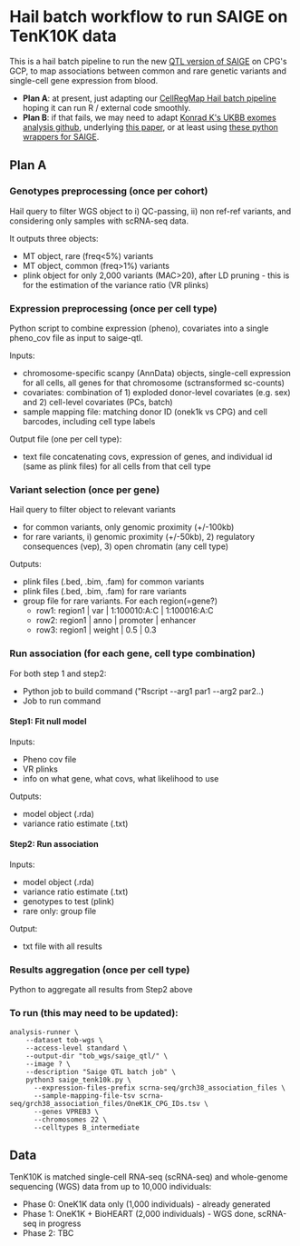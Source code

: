 # Hail batch workflow to run SAIGE on TenK10K data

This is a hail batch pipeline to run the new [QTL version of SAIGE](https://github.com/weizhou0/qtl) on CPG's GCP, to map associations between common and rare genetic variants and single-cell gene expression from blood.

* **Plan A**: at present, just adapting our [CellRegMap Hail batch pipeline](https://github.com/populationgenomics/cellregmap-pipeline/blob/main/batch.py) hoping it can run R / external code smoothly.
* **Plan B**: if that fails, we may need to adapt [Konrad K's UKBB exomes analysis github](https://github.com/Nealelab/ukb_exomes), underlying [this paper](https://www.sciencedirect.com/science/article/pii/S2666979X22001100), or at least using [these python wrappers for SAIGE](https://github.com/Nealelab/ukb_common/blob/master/utils/saige_pipeline.py).

## Plan A

### Genotypes preprocessing (once per cohort)

Hail query to filter WGS object to i) QC-passing, ii) non ref-ref variants, and considering only samples with scRNA-seq data.

It outputs three objects:
* MT object, rare (freq<5%) variants
* MT object, common (freq>1%) variants
* plink object for only 2,000 variants (MAC>20), after LD pruning - this is for the estimation of the variance ratio (VR plinks)

<!-- # skip for now - unrelated individuals
* SAIGE R script to create sparse GRM
  * just once for all individuals, all variants after LD-pruning, and MAF>1% -->

### Expression preprocessing (once per cell type)
Python script to combine expression (pheno), covariates into a single pheno_cov file as input to saige-qtl.

Inputs:
* chromosome-specific scanpy (AnnData) objects, single-cell expression for all cells, all genes for that chromosome (sctransformed sc-counts)
* covariates: combination of 1) exploded donor-level covariates (e.g. sex) and 2) cell-level covariates (PCs, batch)
* sample mapping file: matching donor ID (onek1k vs CPG) and cell barcodes, including cell type labels

Output file (one per cell type):
* text file concatenating covs, expression of genes, and individual id (same as plink files) for all cells from that cell type

### Variant selection (once per gene)
Hail query to filter object to relevant variants
* for common variants, only genomic proximity (+/-100kb)
* for rare variants, i) genomic proximity (+/-50kb), 2) regulatory consequences (vep), 3) open chromatin (any cell type)

Outputs:
* plink files (.bed, .bim, .fam) for common variants
* plink files (.bed, .bim, .fam) for rare variants
* group file for rare variants. For each region(=gene?)
  * row1: region1 | var    | 1:100010:A:C | 1:100016:A:C
  * row2: region1 | anno   | promoter     | enhancer
  * row3: region1 | weight | 0.5          | 0.3

### Run association (for each gene, cell type combination)
For both step 1 and step2:
  * Python job to build command ("Rscript --arg1 par1 --arg2 par2..)
  * Job to run command

#### Step1: Fit null model
Inputs:
* Pheno cov file
* VR plinks
* info on what gene, what covs, what likelihood to use

Outputs:
* model object (.rda)
* variance ratio estimate (.txt)

#### Step2: Run association
Inputs:
* model object (.rda)
* variance ratio estimate (.txt)
* genotypes to test (plink)
* rare only: group file

Output:
* txt file with all results

### Results aggregation (once per cell type)
Python to aggregate all results from Step2 above

### To run (this may need to be updated):
```
analysis-runner \
    --dataset tob-wgs \
    --access-level standard \
    --output-dir "tob_wgs/saige_qtl/" \
    --image ? \
    --description "Saige QTL batch job" \
    python3 saige_tenk10k.py \
      --expression-files-prefix scrna-seq/grch38_association_files \
      --sample-mapping-file-tsv scrna-seq/grch38_association_files/OneK1K_CPG_IDs.tsv \
      --genes VPREB3 \
      --chromosomes 22 \
      --celltypes B_intermediate
```

## Data

TenK10K is matched single-cell RNA-seq (scRNA-seq) and whole-genome sequencing (WGS) data from up to 10,000 individuals:

* Phase 0: OneK1K data only (1,000 individuals) - already generated
* Phase 1: OneK1K + BioHEART (2,000 individuals) - WGS done, scRNA-seq in progress
* Phase 2: TBC
